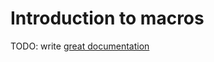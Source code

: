 # Introduction to macros

TODO: write [great documentation](http://jacobian.org/writing/what-to-write/)
